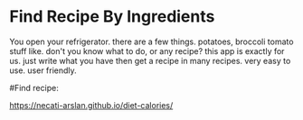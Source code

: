 # Find Recipe By Ingredients


 You open your refrigerator. there are a few things.  potatoes, broccoli tomato stuff like. 
don't you know what to do, or any recipe? this app is exactly for us. just write what you have then get a recipe in many recipes.
very easy to use. user friendly.

#Find recipe:

https://necati-arslan.github.io/diet-calories/
